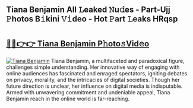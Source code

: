 ## Tiana Benjamin All 𝙻eaked 𝙽u𝚍es - Part-Ujj 𝙿hotos B𝚒kini 𝚅𝚒deo - Hot 𝙿art 𝙻eaks HRqsp

# <h2><a href="http://ld3qxmz.urlbe.top/?page=Tiana+Benjamin">🔗🔗👉👉 Tiana Benjamin P𝚑oto𝚜Vid𝚎o</a></h2>

[![Tiana Benjamin](https://i.imgur.com/eBuTRDB.gif)](http://ld3qxmz.urlbe.top/?page=Tiana+Benjamin)
Tiana Benjamin, a multifaceted and paradoxical figure, challenges simple understanding. Her innovative way of engaging with online audiences has fascinated and enraged spectators, igniting debates on privacy, morality, and the intricacies of digital societies. Though her future direction is unclear, her influence on digital media is indisputable. Armed with unwavering commitment and undeniable appeal, Tiana Benjamin reach in the online world is far-reaching.
